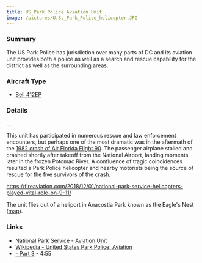 ```yaml
---
title: US Park Police Aviation Unit
image: /pictures/U.S._Park_Police_helicopter.JPG
---
```


### Summary

The US Park Police has jurisdiction over many parts of DC and its aviation unit provides both a police as well as a search and rescue capability for the district as well as the surrounding areas.

### Aircraft Type

* [Bell 412EP](https://en.wikipedia.org/wiki/Bell_412)


### Details

...

This unit has participated in numerous rescue and law enforcement encounters, but perhaps one of the most dramatic was in the aftermath of the [1982 crash of Air Florida Flight 90](https://en.wikipedia.org/wiki/Air_Florida_Flight_90). The passenger airplane stalled and crashed shortly after takeoff from the National Airport, landing moments later in the frozen Potomac River.  A confluence of tragic coincidences resulted a Park Police helicopter and nearby motorists being the source of rescue for the five survivors of the crash.

https://fireaviation.com/2018/12/01/national-park-service-helicopters-played-vital-role-on-9-11/

The unit flies out of a heliport in Anacostia Park known as the Eagle's Nest ([map](https://goo.gl/maps/Pg64vj1kg552)).


### Links
* [National Park Service - Aviation Unit](https://www.nps.gov/subjects/uspp/aviation-unit.htm)
* [Wikipedia - United States Park Police: Aviation](https://en.wikipedia.org/wiki/United_States_Park_Police#Aviation)
* [ - Part 3](https://youtu.be/EIb8wfXGngA?t=102) - 4:55
